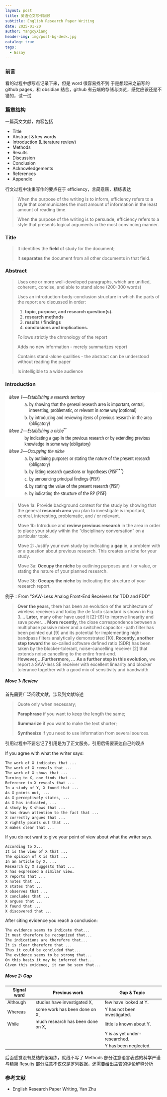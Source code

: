 ```yaml
---
layout: post
title: 英语论文写作回顾
subtitle: English Research Paper Writing
date: 2025-01-20
author: YangcyXiang
header-img: img/post-bg-desk.jpg
catalog: true
tags:
  - Essay
---
```


### 前言
看的过程中想写点记录下来，但是 word 很容易找不到
于是想起来之前写的 github pages，和 obsidian 结合，github 有云端的存储与浏览，感觉应该还是不错的，试一试

### 篇章结构
一篇英文文献，内容包括
- Title
- Abstract & key words
- Introduction (Literature review)
- Methods
- Results
- Discussion
- Conclusion
- Acknowledgements
- References
- Appendix

行文过程中注重写作的要点在于 efficiency，言简意赅，精练表达

> When the purpose of the writing is to inform, efficiency refers to a style that communicates the most amount of information in the least amount of reading time.
> 
> When the purpose of the writing is to persuade, efficiency refers to a style that presents logical arguments in the most convincing manner.

### Title

> It identifies the **field** of study for the document;
> 
> It **separates** the document from all other documents in that field.

### Abstract

> Uses one or more well-developed paragraphs, which are unified, coherent, concise, and able to stand alone (200-300 words)
> 
> Uses an introduction-body-conclusion structure in which the parts of the report are discussed in order: 
> 1. **topic, purpose, and research question(s).**
> 2. **research methods**
> 3. **results / findings**
> 4. **conclusions and implications.**
> 
> Follows strictly the chronology of the report
> 
> Adds no new information - merely summarizes report
> 
> Contains stand-alone qualities - the abstract can be understood without reading the paper
> 
> Is intelligible to a wide audience

### Introduction

![](https://raw.githubusercontent.com/yangcyxiang/yangcyxiang.github.io/yang/img/posts/2025-01-20-Essay-writing-introduction.png)

> Move 1a: Provide background context for the study by showing that the general **research area** you plan to investigate is important, central, interesting, problematic, and / or relevant.
> 
> Move 1b: Introduce and **review previous research** in the area in order to place your study within the “disciplinary conversation” on a particular topic.
> 
> Move 2: Justify your own study by indicating a **gap** in, a problem with or a question about previous research. This creates a niche for your study.
> 
> Move 3a: **Occupy the niche** by outlining purposes and / or value, or stating the nature of your planned research.
> 
> Move 3b: **Occupy the niche** by indicating the structure of your research report.

例子：From "SAW-Less Analog Front-End Receivers for TDD and FDD"

> **Over the years,** there has been an evolution of the architecture of wireless receivers and today the de facto standard is shown in Fig. 3….
> **Later,** many other have used it [2]–[6] to improve linearity and save power….
> **More recently,** the close correspondence between a multiphase passive mixer and a switched capacitor -path filter has been pointed out [9] and its potential for implementing high- bandpass filters analytically demonstrated [10].
> **Recently, another step toward** the so-called software defined ratio (SDR) has been taken by the blocker-tolerant, noise-cancelling receiver [2] that extends noise cancelling to the entire front-end.
> **However,...Furthermore, …**
> **As a further step in this evolution,** we report a SAW-less SE receiver with excellent linearity and blocker tolerance together with a good mix of sensitivity and bandwidth.

##### Move 1: Review

首先需要广泛阅读文献，涉及到文献综述

> Quote only when necessary;
> 
> **Paraphrase** if you want to keep the length the same;
> 
> **Summarize** if you want to make the text shorter;
> 
> **Synthesize** if you need to use information from several sources. 

引用过程中不要忘记了引用是为了正文服务，引用后需要表达自己的观点

If you agree with what the writer says:
```text
The work of X indicates that ...        
The work of X reveals that ...
The work of X shows that ...            
Turning to X, one finds that ...
Reference to X reveals that ...         
In a study of Y, X found that ...
As X points out, ...                    
As X perceptively states, ...
As X has indicated, ...         
A study by X shows that ...
X has drawn attention to the fact that ...       
X correctly argues that ...
X rightly points out that ...            
X makes clear that ...
```

If you do not want to give your point of view about what the writer says.
```
According to X...           
It is the view of X that ...
The opinion of X is that ...         
In an article by X, ...
Research by X suggests that ...
X has expressed a similar view.      
X reports that ...
X notes that ...            
X states that ...
X observes that ...           
X concludes that ...
X argues that ...        
X found that ...
X discovered that ...
```

After citing evidence you reach a conclusion:
```
The evidence seems to indicate that...
It must therefore be recognized that...
The indications are therefore that...
It is clear therefore that ...
Thus it could be concluded that...
The evidence seems to be strong that...
On this basis it may be inferred that...
Given this evidence, it can be seen that...
```

##### Move 2: Gap
| Signal word | Previous work                     | Gap & Topic                   |
| ----------- | --------------------------------- | ----------------------------- |
| Although    | studies have investigated X,      | few have looked at Y.         |
| Whereas     | some work has been done on X,     | Y has not been investigated.  |
| While       | much research has been done on X, | little is known about Y.      |
|             |                                   | Y is as yet under-researched. |
|             |                                   | Y has been neglected.         |

后面感觉没有总结的很凝练，就线不写了
Methods 部分注意语言表述的科学严谨与精简
Results 部分注意不仅仅是罗列数据，还需要给出主管的评论解释分析



### 参考文献
- English Research Paper Writing, Yan Zhu
